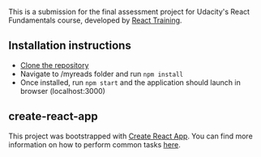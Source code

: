 This is a submission for the final assessment project for Udacity's React Fundamentals course, developed by [React Training](https://reacttraining.com). 

## Installation instructions

* [Clone the repository](https://github.com/sawwy/myreads)
* Navigate to /myreads folder and run `npm install`
* Once installed, run `npm start` and the application should launch in browser (localhost:3000)

## create-react-app

This project was bootstrapped with [Create React App](https://github.com/facebookincubator/create-react-app). You can find more information on how to perform common tasks [here](https://github.com/facebookincubator/create-react-app/blob/master/packages/react-scripts/template/README.md).
